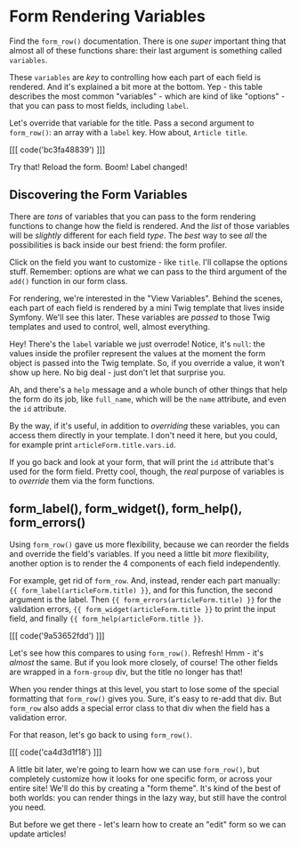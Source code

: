 # Form Rendering Variables

Find the `form_row()` documentation. There is one *super* important thing that
almost all of these functions share: their last argument is something called
`variables`.

These `variables` are *key* to controlling how each part of each field is rendered.
And it's explained a bit more at the bottom. Yep - this table describes the most
common "variables" - which are kind of like "options" - that you can pass to most
fields, including `label`. 

Let's override that variable for the title. Pass a second argument to `form_row()`:
an array with a `label` key. How about, `Article title`.

[[[ code('bc3fa48839') ]]]

Try that! Reload the form. Boom! Label changed!

## Discovering the Form Variables

There are *tons* of variables that you can pass to the form rendering functions
to change how the field is rendered. And the *list* of those variables will be
*slightly* different for each field *type*. The *best* way to see *all* the possibilities
is back inside our best friend: the form profiler.

Click on the field you want to customize - like `title`. I'll collapse the options
stuff. Remember: options are what we can pass to the third argument of the `add()`
function in our form class.

For rendering, we're interested in the "View Variables". Behind the scenes, each
part of each field is rendered by a mini Twig template that lives inside Symfony.
We'll see this later. These variables are *passed* to those Twig templates and used
to control, well, almost everything.

Hey! There's the `label` variable we just overrode! Notice, it's `null`: the values
inside the profiler represent the values at the moment the form object is passed
into the Twig template. So, if you override a value, it won't show up here. No
big deal - just don't let that surprise you.

Ah, and there's a `help` message and a whole bunch of other things that help the
form do its job, like `full_name`, which will be the `name` attribute, and even
the `id` attribute.

By the way, if it's useful, in addition to *overriding* these variables, you can
access them directly in your template. I don't need it here, but you could, for
example print `articleForm.title.vars.id`.

If you go back and look at your form, that will print the `id` attribute that's
used for the form field. Pretty cool, though, the *real* purpose of variables
is to *override* them via the form functions.

## form_label(), form_widget(), form_help(), form_errors()

Using `form_row()` gave us more flexibility, because we can reorder the fields
and override the field's variables. If you need a little bit *more* flexibility,
another option is to render the 4 components of each field independently.

For example, get rid of `form_row`. And, instead, render each part manually:
`{{ form_label(articleForm.title) }}`, and for this function, the second argument
is the label. Then `{{ form_errors(articleForm.title) }}` for the validation errors,
`{{ form_widget(articleForm.title }}` to print the input field, and finally
`{{ form_help(articleForm.title }}`.

[[[ code('9a53652fdd') ]]]

Let's see how this compares to using `form_row()`. Refresh! Hmm - it's *almost*
the same. But if you look more closely, of course! The other fields are wrapped in
a `form-group` div, but the title no longer has that!

When you render things at this level, you start to lose some of the special formatting
that `form_row()` gives you. Sure, it's easy to re-add that div. But `form_row`
also adds a special error class to that div when the field has a validation error.

For that reason, let's go back to using `form_row()`.

[[[ code('ca4d3d1f18') ]]]

A little bit later, we're going to learn how we can use `form_row()`, but completely
customize how it looks for one specific form, or across your entire site! We'll do this
by creating a "form theme". It's kind of the best of both worlds: you can render things
in the lazy way, but still have the control you need.

But before we get there - let's learn how to create an "edit" form so we can update
articles!
